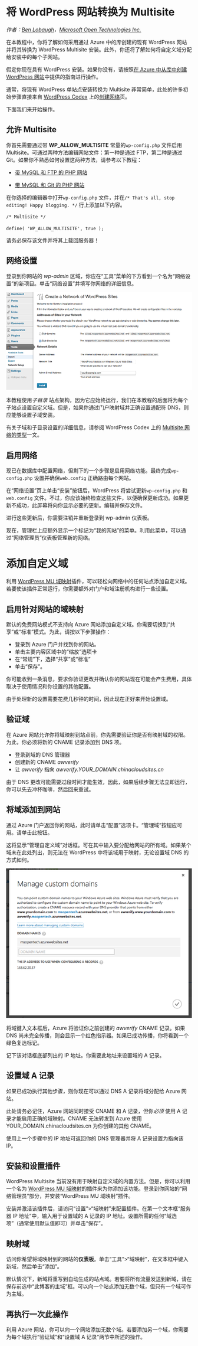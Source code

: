 <properties linkid="develop-php-tutorials-convert-wordpress-to-multisite" urlDisplayName="Convert a WordPress Site to a Multisite" pageTitle="Convert a WordPress Site to a Multisite" metaKeywords="WordPress, Multisite" description="Learn how to take an existing WordPress web site created through the gallery in Azure and convert it to WordPress Multisite" metaCanonical="" services="web-sites" documentationCenter="PHP" title="Convert a WordPress Site to a Multisite" authors="" solutions="" manager="" editor="" />

# 将 WordPress 网站转换为 Multisite

*作者：[Ben Lobaugh][Ben Lobaugh]，[Microsoft Open Technologies Inc.][Microsoft Open Technologies Inc.]*

在本教程中，你将了解如何采用通过 Azure 中的库创建的现有 WordPress 网站并将其转换为 WordPress Multisite 安装。此外，你还将了解如何将自定义域分配给安装中的每个子网站。

假定你现在具有 WordPress 安装。如果你没有，请按照[在 Azure 中从库中创建 WordPress 网站][在 Azure 中从库中创建 WordPress 网站]中提供的指南进行操作。

通常，将现有 WordPress 单站点安装转换为 Multisite 非常简单，此处的许多初始步骤直接来自 [WordPress Codex][WordPress Codex] 上的[创建网络][创建网络]页。

下面我们来开始操作。

## 允许 Multisite

你首先需要通过带 **WP\_ALLOW\_MULTISITE** 常量的`wp-config.php` 文件启用 Multisite。可通过两种方法编辑网站文件：第一种是通过 FTP，第二种是通过 Git。如果你不熟悉如何设置这两种方法，请参考以下教程：

-   [带 MySQL 和 FTP 的 PHP 网站][带 MySQL 和 FTP 的 PHP 网站]

-   [带 MySQL 和 Git 的 PHP 网站][带 MySQL 和 Git 的 PHP 网站]

在你选择的编辑器中打开`wp-config.php` 文件，并在`/* That's all, stop editing! Happy blogging. */` 行上添加以下内容。

    /* Multisite */

    define( 'WP_ALLOW_MULTISITE', true );

请务必保存该文件并将其上载回服务器！

## 网络设置

登录到你网站的 *wp-admin* 区域，你应在“工具”菜单的下方看到一个名为“网络设置”的新项目。单击“网络设置”并填写你网络的详细信息。

![“网络设置”屏幕][“网络设置”屏幕]

本教程使用*子目录* 站点架构，因为它应始终运行，我们在本教程的后面将为每个子站点设置自定义域。但是，如果你通过门户映射域并正确设置通配符 DNS，则应能够设置子域安装。

有关子域和子目录设置的详细信息，请参阅 WordPress Codex 上的 [Multisite 网络的类型][Multisite 网络的类型]一文。

## 启用网络

现已在数据库中配置网络，但剩下的一个步骤是启用网络功能。最终完成`wp-config.php` 设置并确保`web.config` 正确路由每个网站。

在“网络设置”页上单击“安装”按钮后，WordPress 将尝试更新`wp-config.php` 和 `web.config` 文件。不过，你应该始终检查这些文件，以便确保更新成功。如果更新不成功，此屏幕将向你显示必要的更新。编辑并保存文件。

进行这些更新后，你需要注销并重新登录到 wp-admin 仪表板。

现在，管理栏上应额外显示一个标记为“我的网站”的菜单。利用此菜单，可以通过“网络管理员”仪表板管理新的网络。

# 添加自定义域

利用 [WordPress MU 域映射][WordPress MU 域映射]插件，可以轻松向网络中的任何站点添加自定义域。若要使该插件正常运行，你需要额外对门户和域注册机构进行一些设置。

## 启用针对网站的域映射

默认的免费网站模式不支持向 Azure 网站添加自定义域。你需要切换到“共享”或“标准”模式。为此，请按以下步骤操作：

-   登录到 Azure 门户并找到你的网站。
-   单击主要内容区域中的“缩放”选项卡
-   在“常规”下，选择“共享”或“标准”
-   单击“保存”。

你可能收到一条消息，要求你验证更改并确认你的网站现在可能会产生费用，具体取决于使用情况和你设置的其他配置。

由于处理新的设置需要花费几秒钟的时间，因此现在正好来开始设置域。

## 验证域

在 Azure 网站允许你将域映射到站点前，你先需要验证你是否有映射域的权限。为此，你必须将新的 CNAME 记录添加到 DNS 项。

-   登录到域的 DNS 管理器
-   创建新的 CNAME *awverify*
-   让 *awverify* 指向 *awverify.YOUR\_DOMAIN.chinacloudsites.cn*

由于 DNS 更改可能需要过段时间才能生效，因此，如果后续步骤无法立即运行，你可以先去冲杯咖啡，然后回来重试。

## 将域添加到网站

通过 Azure 门户返回你的网站，此时请单击“配置”选项卡。“管理域”按钮应可用。请单击此按钮。

这将显示“管理自定义域”对话框。可在其中输入要分配给网站的所有域。如果某个域未在此处列出，则无法在 WordPress 中将该域用于映射，无论设置域 DNS 的方式如何。

![“管理自定义域”对话框][“管理自定义域”对话框]

将域键入文本框后，Azure 将验证你之前创建的 *awverify* CNAME 记录。如果 DNS 尚未完全传播，则会显示一个红色指示器。如果已成功传播，你将看到一个绿色复选标记。

记下该对话框底部列出的 IP 地址。你需要此地址来设置域的 A 记录。

## 设置域 A 记录

如果已成功执行其他步骤，则你现在可以通过 DNS A 记录将域分配给 Azure 网站。

此处请务必记住，Azure 网站同时接受 CNAME 和 A 记录，但你*必须* 使用 A 记录才能启用正确的域映射。CNAME 无法转发到 Azure 使用 YOUR\_DOMAIN.chinacloudsites.cn 为你创建的其他 CNAME。

使用上一个步骤中的 IP 地址可返回你的 DNS 管理器并将 A 记录设置为指向该 IP。

## 安装和设置插件

WordPress Multisite 当前没有用于映射自定义域的内置方法。但是，你可以利用一个名为 [WordPress MU 域映射][WordPress MU 域映射]的插件来为你添加该功能。登录到你网站的“网络管理员”部分，并安装“WordPress MU 域映射”插件。

安装并激活该插件后，请访问“设置”\>“域映射”来配置插件。在第一个文本框“服务器 IP 地址”中，输入用于设置域的 A 记录的 IP 地址。设置所需的任何“域选项”（通常使用默认值即可）并单击“保存”。

## 映射域

访问你希望将域映射到的网站的**仪表板**。单击“工具”\>“域映射”，在文本框中键入新域，然后单击“添加”。

默认情况下，新域将重写到自动生成的站点域。若要将所有流量发送到新域，请在保存前选中“此博客的主域”框。可以向一个站点添加无数个域，但只有一个域可作为主域。

## 再执行一次此操作

利用 Azure 网站，你可以向一个网站添加无数个域。若要添加另一个域，你需要为每个域执行“验证域”和“设置域 A 记录”两节中所述的操作。

  [Ben Lobaugh]: http://ben.lobaugh.net
  [Microsoft Open Technologies Inc.]: http://msopentech.com
  [在 Azure 中从库中创建 WordPress 网站]: /zh-cn/documentation/articles/web-sites-php-web-site-gallery/
  [WordPress Codex]: http://codex.wordpress.org
  [创建网络]: http://codex.wordpress.org/Create_A_Network
  [带 MySQL 和 FTP 的 PHP 网站]: /zh-cn/documentation/articles/web-sites-php-mysql-deploy-use-ftp/#header-0
  [带 MySQL 和 Git 的 PHP 网站]: /zh-cn/documentation/articles/web-sites-php-mysql-deploy-use-git/#header-1
  [“网络设置”屏幕]: ./media/web-sites-php-convert-wordpress-multisite/wordpress-network-setup.png
  [Multisite 网络的类型]: http://codex.wordpress.org/Before_You_Create_A_Network#Types_of_multisite_network
  [WordPress MU 域映射]: http://wordpress.org/extend/plugins/wordpress-mu-domain-mapping/
  [“管理自定义域”对话框]: ./media/web-sites-php-convert-wordpress-multisite/wordpress-manage-domains.png
